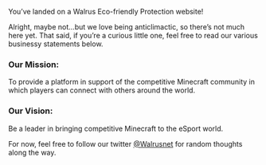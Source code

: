 You’ve landed on a Walrus Eco-friendly Protection website!

Alright, maybe not…but we love being anticlimactic, so there’s not much here yet. That said, if you’re a curious little one, feel free to read our various businessy statements below.

### Our Mission:

To provide a platform in support of the competitive Minecraft community in which players can connect with others around the world.

### Our Vision:

Be a leader in bringing competitive Minecraft to the eSport world.

For now, feel free to follow our twitter [@Walrusnet](https://twitter.com/walrusnet) for random thoughts along the way.
